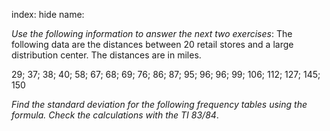 index: hide
name: 

 *Use the following information to answer the next two exercises*: The following data are the distances between 20 retail stores and a large distribution center. The distances are in miles.


29; 37; 38; 40; 58; 67; 68; 69; 76; 86; 87; 95; 96; 96; 99; 106; 112; 127; 145; 150

 *Find the standard deviation for the following frequency tables using the formula. Check the calculations with the TI 83/84*.
